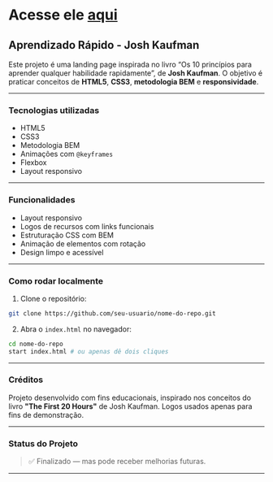 # Acesse ele <a href="https://dfminotto.github.io/adicional_material_pack_ptbr/" target="_blank">aqui</a>

## Aprendizado Rápido - Josh Kaufman

Este projeto é uma landing page inspirada no livro “Os 10 princípios para aprender qualquer habilidade rapidamente”, de **Josh Kaufman**. O objetivo é praticar conceitos de **HTML5**, **CSS3**, **metodologia BEM** e **responsividade**.

---

### Tecnologias utilizadas

- HTML5
- CSS3
- Metodologia BEM
- Animações com `@keyframes`
- Flexbox
- Layout responsivo

---

### Funcionalidades

- Layout responsivo
- Logos de recursos com links funcionais
- Estruturação CSS com BEM
- Animação de elementos com rotação
- Design limpo e acessível

---

### Como rodar localmente

1. Clone o repositório:

```bash
git clone https://github.com/seu-usuario/nome-do-repo.git
```

2. Abra o `index.html` no navegador:

```bash
cd nome-do-repo
start index.html # ou apenas dê dois cliques
```

---

### Créditos

Projeto desenvolvido com fins educacionais, inspirado nos conceitos do livro **"The First 20 Hours"** de Josh Kaufman.
Logos usados apenas para fins de demonstração.

---

### Status do Projeto

> ✅ Finalizado — mas pode receber melhorias futuras.

---
